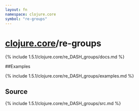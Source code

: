 ```yaml
---
layout: fn
namespace: clojure.core
symbol: "re-groups"
---
```


# [clojure.core](../)/re-groups

{% include 1.5.1/clojure.core/re_DASH_groups/docs.md %}

##Examples

{% include 1.5.1/clojure.core/re_DASH_groups/examples.md %}
## Source
{% include 1.5.1/clojure.core/re_DASH_groups/src.md %}

